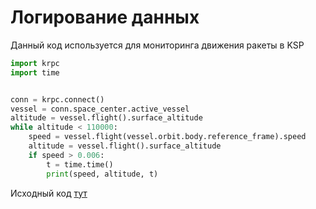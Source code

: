 # Логированиe данных

Данный код используется для мониторинга движения ракеты в KSP
```python
import krpc
import time


conn = krpc.connect()
vessel = conn.space_center.active_vessel
altitude = vessel.flight().surface_altitude
while altitude < 110000:
    speed = vessel.flight(vessel.orbit.body.reference_frame).speed
    altitude = vessel.flight().surface_altitude
    if speed > 0.006:
        t = time.time()
        print(speed, altitude, t)
```

Исходный код [тут](https://github.com/zmskvxd/Kerbal-Project/blob/main/Programming/Logging.py)
